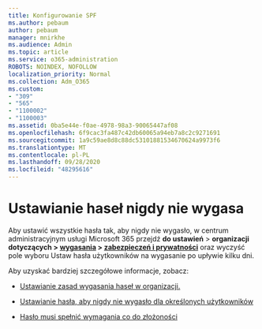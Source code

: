```yaml
---
title: Konfigurowanie SPF
ms.author: pebaum
author: pebaum
manager: mnirkhe
ms.audience: Admin
ms.topic: article
ms.service: o365-administration
ROBOTS: NOINDEX, NOFOLLOW
localization_priority: Normal
ms.collection: Adm_O365
ms.custom:
- "309"
- "565"
- "1100002"
- "1100003"
ms.assetid: 0ba5e44e-f0ae-4978-98a3-90065447af08
ms.openlocfilehash: 6f9cac3fa487c42db60065a94eb7a8c2c9271691
ms.sourcegitcommit: 1a9c59ae8d8c88dc53101881534670624a9973f6
ms.translationtype: MT
ms.contentlocale: pl-PL
ms.lasthandoff: 09/28/2020
ms.locfileid: "48295616"
---
```

# <a name="set-passwords-to-never-expire"></a>Ustawianie haseł nigdy nie wygasa

Aby ustawić wszystkie hasła tak, aby nigdy nie wygasło, w centrum administracyjnym usługi Microsoft 365 przejdź **do ustawień**  >  **organizacji dotyczących  >  [wygasania](https://portal.microsoft.com/Adminportal/Home#/Settings/SecurityPrivacy/:/Settings/L1/PasswordPolicy) > [zabezpieczeń i prywatności](https://portal.office.com/adminportal/home#/settings/security)** oraz wyczyść pole wyboru Ustaw hasła użytkowników na wygasanie po upływie kilku dni.
  
Aby uzyskać bardziej szczegółowe informacje, zobacz:

- [Ustawianie zasad wygasania haseł w organizacji.](https://docs.microsoft.com/microsoft-365/admin/manage/set-password-expiration-policy)
  
- [Ustawianie hasła, aby nigdy nie wygasło dla określonych użytkowników](https://docs.microsoft.com/microsoft-365/admin/add-users/set-password-to-never-expire)

- [Hasło musi spełnić wymagania co do złożoności](https://docs.microsoft.com/windows/security/threat-protection/security-policy-settings/password-must-meet-complexity-requirements)
  